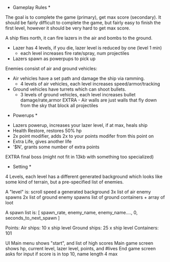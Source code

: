 * Gameplay Rules *

The goal is to complete the game (primary), get max score (secondary).  It should be fairly difficult to complete the game, but fairly easy to finish the first level, however it should be very hard to get max score.

A ship flies north, it can fire lazers in the air and bombs to the ground.
- Lazer has 4 levels, if you die, lazer level is reduced by one (level 1 min)
	* each level increases fire rate/spray, num projectiles
- Lazers spawn as powerpups to pick up

Enemies consist of air and ground vehicles:

- Air vehicles have a set path and damage the ship via ramming.
	* 4 levels of air vehicles, each level increases speed/armor/tracking
- Ground vehicles have turrets which can shoot bullets.
	* 3 levels of ground vehicles, each level increases bullet damage/rate,armor
EXTRA - Air walls are just walls that fly down from the sky that block all projectiles

* Powerups *
- Lazers powerup, increases your lazer level, if at max, heals ship
- Health Restore, restores 50% hp
- 2x point modifier, adds 2x to your points modifer from this point on
- Extra Life, gives another life
- '$N', grants some number of extra points

EXTRA
	final boss (might not fit in 13kb with something too specialized)

* Setting *

4 Levels, each level has a different generated background which looks like some kind of terrain, but a pre-specified list of
enemies.

A "level" is:
	scroll speed
	a generated background
	3x list of air enemy spawns
	2x list of ground enemy spawns
	list of ground containers + array of loot

A spawn list is:
	[ spawn_rate, enemy_name, enemy_name...., 0, seconds_to_next_spawn ]

Points:
	Air ships: 10 x ship level
	Ground ships: 25 x ship level
	Containers: 101

UI
	Main menu shows "start", and list of high scores
	Main game screen shows hp, current level, lazer level, points, and #lives
	End game screen asks for input if score is in top 10, name length 4 max
